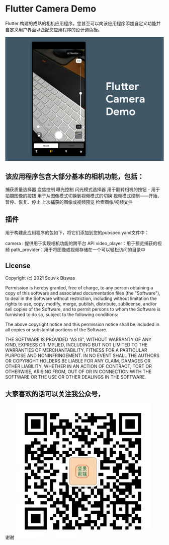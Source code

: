 # Flutter Camera Demo

 Flutter 构建的成熟的相机应用程序。您甚至可以向该应用程序添加自定义功能并自定义用户界面以匹配您应用程序的设计调色板。

![](screenshots/flutter_camera_demo.png)

## 该应用程序包含大部分基本的相机功能，包括：

捕获质量选择器
变焦控制
曝光控制
闪光模式选择器
用于翻转相机的按钮 - 
用于拍摄图像的按钮
用于从图像模式切换到视频模式的切换
视频模式控制——开始、暂停、恢复、停止
上次捕获的图像或视频预览
检索图像/视频文件
## 插件
用于构建此应用程序的包如下，将它们添加到您的pubspec.yaml文件中：

camera : 提供用于实现相机功能的跨平台 API
video_player：用于预览捕获的视频
path_provider：用于将图像或视频存储在一个可以轻松访问的目录中
## License

Copyright (c) 2021 Souvik Biswas

Permission is hereby granted, free of charge, to any person obtaining a copy
of this software and associated documentation files (the "Software"), to deal
in the Software without restriction, including without limitation the rights
to use, copy, modify, merge, publish, distribute, sublicense, and/or sell
copies of the Software, and to permit persons to whom the Software is
furnished to do so, subject to the following conditions:

The above copyright notice and this permission notice shall be included in all
copies or substantial portions of the Software.

THE SOFTWARE IS PROVIDED "AS IS", WITHOUT WARRANTY OF ANY KIND, EXPRESS OR
IMPLIED, INCLUDING BUT NOT LIMITED TO THE WARRANTIES OF MERCHANTABILITY,
FITNESS FOR A PARTICULAR PURPOSE AND NONINFRINGEMENT. IN NO EVENT SHALL THE
AUTHORS OR COPYRIGHT HOLDERS BE LIABLE FOR ANY CLAIM, DAMAGES OR OTHER
LIABILITY, WHETHER IN AN ACTION OF CONTRACT, TORT OR OTHERWISE, ARISING FROM,
OUT OF OR IN CONNECTION WITH THE SOFTWARE OR THE USE OR OTHER DEALINGS IN THE
SOFTWARE.


## 大家喜欢的话可以关注我公众号，
谢谢
![](screenshots/code.jpg)
